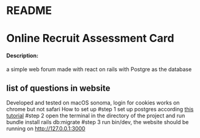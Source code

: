 # README



# Online Recruit Assessment Card

#### Description:
a simple web forum made with react on rails with Postgre as the database


## list of questions in website
Developed and tested on macOS sonoma, login for cookies works on chrome but not safari
How to set up
#step 1
set up postgres according [this tutorial](https://www.digitalocean.com/community/tutorials/how-to-use-postgresql-with-your-ruby-on-rails-application-on-macos)
#step 2
open the terminal in the directory of the project and run  
bundle install
rails db:migrate
#step 3 run bin/dev, the website should be running on http://127.0.0.1:3000

